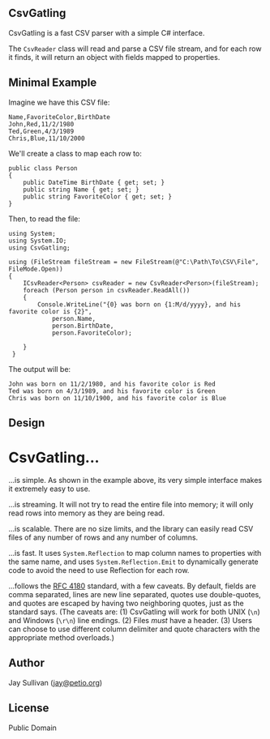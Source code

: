 CsvGatling
------------------

CsvGatling is a fast CSV parser with a simple C# interface.  

The `CsvReader` class will read and parse a CSV file stream, and for each row it finds, it will return an object with fields mapped to properties.  

Minimal Example
------------------

Imagine we have this CSV file:

    Name,FavoriteColor,BirthDate
    John,Red,11/2/1980
    Ted,Green,4/3/1989
    Chris,Blue,11/10/2000

We'll create a class to map each row to:

    public class Person
    {
        public DateTime BirthDate { get; set; }
        public string Name { get; set; }
        public string FavoriteColor { get; set; }
    }

Then, to read the file:

    using System;
    using System.IO;
    using CsvGatling;

    using (FileStream fileStream = new FileStream(@"C:\Path\To\CSV\File", FileMode.Open))
    {
        ICsvReader<Person> csvReader = new CsvReader<Person>(fileStream);
        foreach (Person person in csvReader.ReadAll())
        {
            Console.WriteLine("{0} was born on {1:M/d/yyyy}, and his favorite color is {2}",
                person.Name,
                person.BirthDate,
                person.FavoriteColor);
                                   
        }
     }

The output will be:

    John was born on 11/2/1980, and his favorite color is Red
    Ted was born on 4/3/1989, and his favorite color is Green
    Chris was born on 11/10/1900, and his favorite color is Blue


Design
------------------


CsvGatling...
========


...is simple.  As shown in the example above, its very simple interface makes it extremely easy to use.

...is streaming.  It will not try to read the entire file into memory; it will only read rows into memory as they are being read.  

...is scalable.  There are no size limits, and the library can easily read CSV files of any number of rows and any number of columns.

...is fast.  It uses `System.Reflection` to map column names to properties with the same name, and uses `System.Reflection.Emit` to dynamically generate code to avoid the need to use Reflection for each row.

...follows the [RFC 4180](http://tools.ietf.org/html/rfc4180) standard, with a few caveats.  By default, fields are comma separated, lines are new line separated, quotes use double-quotes, and quotes are escaped by having two neighboring quotes, just as the standard says.  (The caveats are: (1) CsvGatling will work for both UNIX (`\n`) and Windows (`\r\n`) line endings. (2) Files *must* have a header. (3) Users can choose to use different column delimiter and quote characters with the appropriate method overloads.)

Author
------------------
Jay Sullivan (jay@petio.org)

License
------------------
Public Domain
